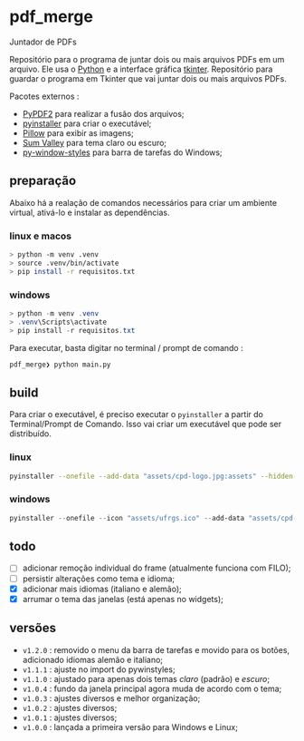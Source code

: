 # pdf_merge

Juntador de PDFs

Repositório para o programa de juntar dois ou mais arquivos PDFs em um arquivo. Ele usa o [Python](https://www.python.org/) e a interface gráfica [tkinter](https://docs.python.org/3/library/tkinter.html).
Repositório para guardar o programa em Tkinter que vai juntar dois ou mais arquivos PDFs.

Pacotes externos :
- [PyPDF2](https://pypi.org/project/PyPDF2/) para realizar a fusão dos arquivos;
- [pyinstaller](https://pypi.org/project/pyinstaller/) para criar o executável;
- [Pillow](https://pypi.org/project/pillow/) para exibir as imagens;
- [Sum Valley](https://pypi.org/project/sv-ttk/) para tema claro ou escuro;
- [py-window-styles](https://pypi.org/project/pywinstyles/) para barra de tarefas do Windows;

## preparação

Abaixo há a realação de comandos necessários para criar um ambiente virtual, ativá-lo e instalar as dependências.

### linux e macos

```bash
> python -m venv .venv
> source .venv/bin/activate
> pip install -r requisitos.txt
```

### windows

```powershell
> python -m venv .venv
> .venv\Scripts\activate
> pip install -r requisitos.txt
```

Para executar, basta digitar no terminal / prompt de comando :

```bash
pdf_merge❯ python main.py
```

## build

Para criar o executável, é preciso executar o `pyinstaller` a partir do Terminal/Prompt de Comando. Isso vai criar um executável que pode ser distribuído.

### linux

```bash
pyinstaller --onefile --add-data "assets/cpd-logo.jpg:assets" --hidden-import="PIL._tkinter_finder" --noconsole main.py
```

### windows

```powershell
pyinstaller --onefile --icon "assets/ufrgs.ico" --add-data "assets/cpd-logo.jpg:assets" --add-data "assets/ufrgs.ico:assets" --hidden-import="PIL._tkinter_finder" --noconsole main.py
```

## todo

- [ ] adicionar remoção individual do frame (atualmente funciona com FILO);
- [ ] persistir alterações como tema e idioma;
- [x] adicionar mais idiomas (italiano e alemão);
- [x] arrumar o tema das janelas (está apenas no widgets);

## versões

- `v1.2.0` : removido o menu da barra de tarefas e movido para os botões, adicionado idiomas alemão e italiano;
- `v1.1.1` : ajuste no import do pywinstyles;
- `v1.1.0` : ajustado para apenas dois temas *claro* (padrão) e *escuro*;
- `v1.0.4` : fundo da janela principal agora muda de acordo com o tema;
- `v1.0.3` : ajustes diversos e melhor organização;
- `v1.0.2` : ajustes diversos;
- `v1.0.1` : ajustes diversos;
- `v1.0.0` : lançada a primeira versão para Windows e Linux;
